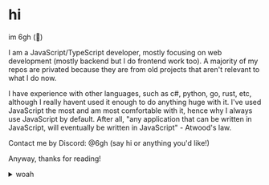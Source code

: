 # hi
im 6gh (🧱)

I am a JavaScript/TypeScript developer, mostly focusing on web development (mostly backend but I do frontend work too). A majority of my repos are privated because they are from old projects that aren't relevant to what I do now.

I have experience with other languages, such as c#, python, go, rust, etc, although I really havent used it enough to do anything huge with it. I've used JavaScript the most and am most comfortable with it, hence why I always use JavaScript by default. After all, "any application that can be written in JavaScript, will eventually be written in JavaScript" - Atwood's law.

Contact me by Discord: @6gh (say hi or anything you'd like!)

Anyway, thanks for reading!

<details>
<summary>woah</summary>
<br>
woah
</details>
